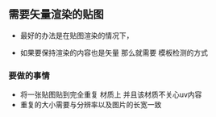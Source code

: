 ## 需要矢量渲染的贴图

- 最好的办法是在贴图渲染的情况下，

- 如果要保持渲染的内容也是矢量 那么就需要 模板检测的方式

### 要做的事情
- 将一张贴图贴到完全重复 材质上 并且该材质不关心uv内容
- 重复的大小需要与分辨率以及图片的长宽一致